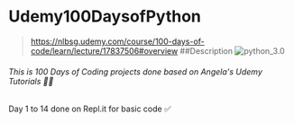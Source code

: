 # Udemy100DaysofPython
> https://nlbsg.udemy.com/course/100-days-of-code/learn/lecture/17837506#overview
##Description
![python_3.0](https://quantlabs.net/wp-content/uploads/2019/09/python3.png)
###### This is 100 Days of Coding projects done based on Angela's Udemy Tutorials :student:
Day 1 to 14 done on Repl.it for basic code :white_check_mark:
